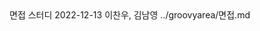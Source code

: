 <title>2회차</title>
<subtitle>면접 스터디</subtitle>
<timestamp>2022-12-13</timestamp>
<email>이찬우, 김남영</email>
<urls>
../groovyarea/면접.md
</urls>